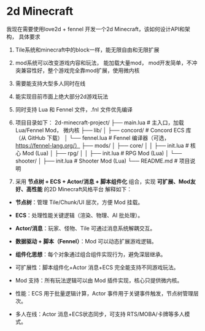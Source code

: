 # 2d Minecraft

我现在需要使用love2d + fennel 开发一个2d Minecraft，该如何设计API和架构， 具体要求
1. Tile系统和minecraft中的block一样，能无限自由和无限扩展
2. mod系统可以改变游戏内容和玩法， 能加载大量mod， mod开发简单，不冲突兼容性好，整个游戏完全靠mod扩展，使用微内核
3. 需要能支持大型多人同时在线
4. 能实现目前市面上绝大部分2d游戏玩法
5. 同时支持 Lua 和 Fennel 文件，.fnl 文件优先编译
6. 项目目录如下：
2d-minecraft-project/
├── main.lua                # 主入口，加载 Lua/Fennel Mod， 微内核
├── lib/
│   ├── concord/            # Concord ECS 库（从 GitHub 下载）
│   └── fennel.lua         # Fennel 编译器（可选，https://fennel-lang.org/）
├── mods/
│   ├── core/
│   │   ├── init.lua       # 核心 Mod (Lua)
│   ├── rpg/
│   │   ├── init.lua       # RPG Mod (Lua)
│   └── shooter/
│       ├── init.lua       # Shooter Mod (Lua)
└── README.md              # 项目说明

7. 采用 **节点树 + ECS + Actor/消息 + 脚本组件化** 组合，实现 **可扩展、Mod友好、高性能** 的2D Minecraft风格平台
解释如下：

* **节点树**：管理 Tile/Chunk/UI 层次，方便 Mod 挂载。
* **ECS**：处理性能关键逻辑（渲染、物理、AI 批处理）。
* **Actor/消息**：玩家、怪物、Tile 可通过消息系统解耦交互。
* **数据驱动 + 脚本（Fennel）**：Mod 可以动态扩展游戏逻辑。
* **组件化思想**：每个对象通过组合组件实现行为，避免深层继承。

* 可扩展性：脚本组件化+Actor 消息+ECS 完全能支持不同游戏玩法。
* Mod 支持：所有玩法逻辑可以由 Mod 插件实现，核心只提供微内核。
* 性能：ECS 用于批量逻辑计算，Actor 事件用于关键事件触发，节点树管理层次。
* 多人在线：Actor 消息+ECS状态同步，可支持 RTS/MOBA/卡牌等多人模式。